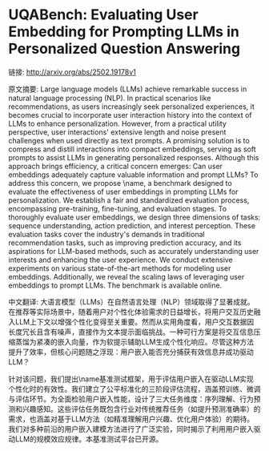 # UQABench: Evaluating User Embedding for Prompting LLMs in Personalized Question Answering

链接: http://arxiv.org/abs/2502.19178v1

原文摘要:
Large language models (LLMs) achieve remarkable success in natural language
processing (NLP). In practical scenarios like recommendations, as users
increasingly seek personalized experiences, it becomes crucial to incorporate
user interaction history into the context of LLMs to enhance personalization.
However, from a practical utility perspective, user interactions' extensive
length and noise present challenges when used directly as text prompts. A
promising solution is to compress and distill interactions into compact
embeddings, serving as soft prompts to assist LLMs in generating personalized
responses. Although this approach brings efficiency, a critical concern
emerges: Can user embeddings adequately capture valuable information and prompt
LLMs? To address this concern, we propose \name, a benchmark designed to
evaluate the effectiveness of user embeddings in prompting LLMs for
personalization. We establish a fair and standardized evaluation process,
encompassing pre-training, fine-tuning, and evaluation stages. To thoroughly
evaluate user embeddings, we design three dimensions of tasks: sequence
understanding, action prediction, and interest perception. These evaluation
tasks cover the industry's demands in traditional recommendation tasks, such as
improving prediction accuracy, and its aspirations for LLM-based methods, such
as accurately understanding user interests and enhancing the user experience.
We conduct extensive experiments on various state-of-the-art methods for
modeling user embeddings. Additionally, we reveal the scaling laws of
leveraging user embeddings to prompt LLMs. The benchmark is available online.

中文翻译:
大语言模型（LLMs）在自然语言处理（NLP）领域取得了显著成就。在推荐等实际场景中，随着用户对个性化体验需求的日益增长，将用户交互历史融入LLM上下文以增强个性化变得至关重要。然而从实用角度看，用户交互数据因长度冗长且含有噪声，直接作为文本提示面临挑战。一种可行方案是将交互信息压缩蒸馏为紧凑的嵌入向量，作为软提示辅助LLM生成个性化响应。尽管这种方法提升了效率，但核心问题随之浮现：用户嵌入能否充分捕获有效信息并成功驱动LLM？

针对该问题，我们提出\name基准测试框架，用于评估用户嵌入在驱动LLM实现个性化时的有效性。我们建立了公平标准化的三阶段评估流程，涵盖预训练、微调与评估环节。为全面检验用户嵌入性能，设计了三大任务维度：序列理解、行为预测和兴趣感知。这些评估任务既包含行业对传统推荐任务（如提升预测准确率）的需求，也涵盖对基于LLM方法（如精准理解用户兴趣、优化用户体验）的期待。我们对多种前沿的用户嵌入建模方法进行了广泛实验，同时揭示了利用用户嵌入驱动LLM的规模效应规律。本基准测试平台已开源。
